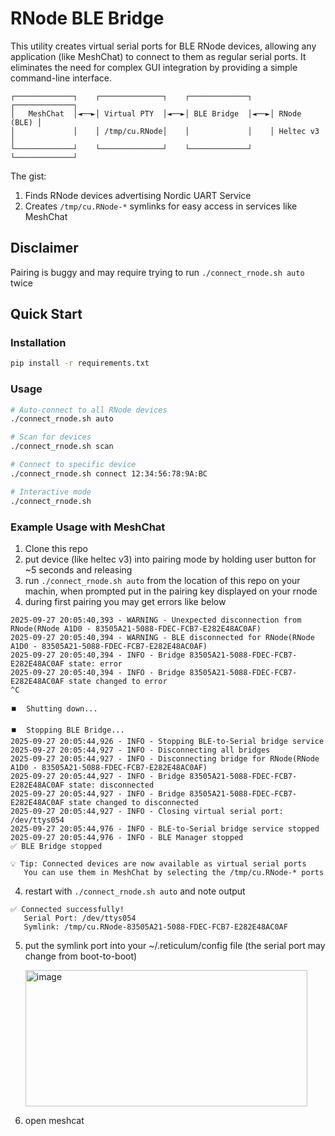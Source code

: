 # RNode BLE Bridge

This utility creates virtual serial ports for BLE RNode devices, allowing any application (like MeshChat) to connect to them as regular serial ports. It eliminates the need for complex GUI integration by providing a simple command-line interface.


```
┌─────────────┐    ┌──────────────┐    ┌─────────────┐    ┌─────────────┐
│   MeshChat  │◄──►│ Virtual PTY  │◄──►│ BLE Bridge  │◄──►│ RNode (BLE) │
│             │    │ /tmp/cu.RNode│    │             │    │ Heltec v3   │
└─────────────┘    └──────────────┘    └─────────────┘    └─────────────┘
```

The gist: 

1. Finds RNode devices advertising Nordic UART Service
2. Creates `/tmp/cu.RNode-*` symlinks for easy access in services like MeshChat

## Disclaimer

Pairing is buggy and may require trying to run `./connect_rnode.sh auto` twice

## Quick Start

### Installation

```bash
pip install -r requirements.txt
```

### Usage

```bash
# Auto-connect to all RNode devices
./connect_rnode.sh auto

# Scan for devices
./connect_rnode.sh scan

# Connect to specific device
./connect_rnode.sh connect 12:34:56:78:9A:BC

# Interactive mode
./connect_rnode.sh
```

### Example Usage with MeshChat

1. Clone this repo
2. put device (like heltec v3) into pairing mode by holding user button for ~5 seconds and releasing
3. run `./connect_rnode.sh auto` from the location of this repo on your machin, when prompted put in the pairing key displayed on your rnode 
4. during first pairing you may get errors like below

```
2025-09-27 20:05:40,393 - WARNING - Unexpected disconnection from RNode(RNode A1D0 - 83505A21-5088-FDEC-FCB7-E282E48AC0AF)
2025-09-27 20:05:40,394 - WARNING - BLE disconnected for RNode(RNode A1D0 - 83505A21-5088-FDEC-FCB7-E282E48AC0AF)
2025-09-27 20:05:40,394 - INFO - Bridge 83505A21-5088-FDEC-FCB7-E282E48AC0AF state: error
2025-09-27 20:05:40,394 - INFO - Bridge 83505A21-5088-FDEC-FCB7-E282E48AC0AF state changed to error
^C

⏹️  Shutting down...

⏹️  Stopping BLE Bridge...
2025-09-27 20:05:44,926 - INFO - Stopping BLE-to-Serial bridge service
2025-09-27 20:05:44,927 - INFO - Disconnecting all bridges
2025-09-27 20:05:44,927 - INFO - Disconnecting bridge for RNode(RNode A1D0 - 83505A21-5088-FDEC-FCB7-E282E48AC0AF)
2025-09-27 20:05:44,927 - INFO - Bridge 83505A21-5088-FDEC-FCB7-E282E48AC0AF state: disconnected
2025-09-27 20:05:44,927 - INFO - Bridge 83505A21-5088-FDEC-FCB7-E282E48AC0AF state changed to disconnected
2025-09-27 20:05:44,927 - INFO - Closing virtual serial port: /dev/ttys054
2025-09-27 20:05:44,976 - INFO - BLE-to-Serial bridge service stopped
2025-09-27 20:05:44,976 - INFO - BLE Manager stopped
✅ BLE Bridge stopped

💡 Tip: Connected devices are now available as virtual serial ports
   You can use them in MeshChat by selecting the /tmp/cu.RNode-* ports
```

4. restart with `./connect_rnode.sh auto` and note output
```
✅ Connected successfully!
   Serial Port: /dev/ttys054
   Symlink: /tmp/cu.RNode-83505A21-5088-FDEC-FCB7-E282E48AC0AF
```
5. put the symlink port into your ~/.reticulum/config file (the serial port may change from boot-to-boot)
   
   <img width="451" height="218" alt="image" src="https://github.com/user-attachments/assets/8a3cb0ea-950f-444e-ba4a-d9237af5a049" />
   
7. open meshcat


